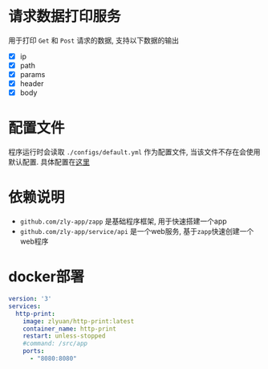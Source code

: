 
# 请求数据打印服务

用于打印 `Get` 和 `Post` 请求的数据, 支持以下数据的输出

- [x] ip
- [x] path
- [x] params
- [x] header
- [x] body

# 配置文件

程序运行时会读取 `./configs/default.yml` 作为配置文件, 当该文件不存在会使用默认配置. 具体配置在[这里](./configs/default.yml)

# 依赖说明

+ `github.com/zly-app/zapp` 是基础程序框架, 用于快速搭建一个app
+ `github.com/zly-app/service/api` 是一个web服务, 基于`zapp`快速创建一个web程序

# docker部署

```yaml
version: '3'
services:
  http-print:
    image: zlyuan/http-print:latest
    container_name: http-print
    restart: unless-stopped
    #command: /src/app
    ports:
      - "8080:8080"
```
